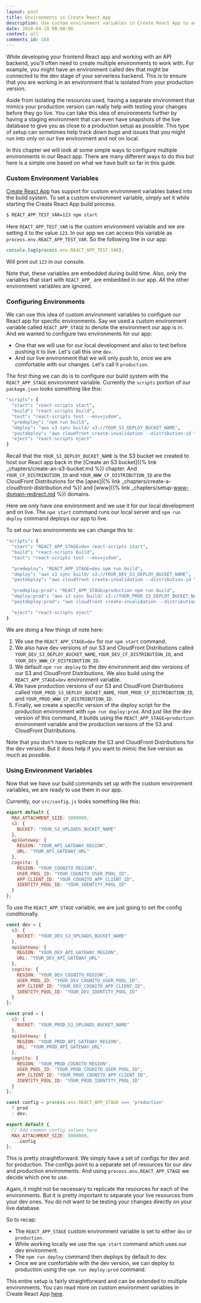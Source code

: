 ```yaml
---
layout: post
title: Environments in Create React App
description: Use custom environment variables in Create React App to add staging, dev, or production environments to your React app. Custom environment variables are supported by default in Create React App. And by editing our NPM scripts we can easily deploy to multiple environments.
date: 2018-04-10 00:00:00
context: all
comments_id: 168
---
```


While developing your frontend React app and working with an API backend, you'll often need to create multiple environments to work with. For example, you might have an environment called dev that might be connected to the dev stage of your serverless backend. This is to ensure that you are working in an environment that is isolated from your production version.

Aside from isolating the resources used, having a separate environment that mimics your production version can really help with testing your changes before they go live. You can take this idea of environments further by having a staging environment that can even have snapshots of the live database to give you as close to a production setup as possible. This type of setup can sometimes help track down bugs and issues that you might run into only on our live environment and not on local.

In this chapter we will look at some simple ways to configure multiple environments in our React app. There are many different ways to do this but here is a simple one based on what we have built so far in this guide.

### Custom Environment Variables

[Create React App](https://github.com/facebookincubator/create-react-app/blob/master/packages/react-scripts/template/README.md#adding-custom-environment-variables) has support for custom environment variables baked into the build system. To set a custom environment variable, simply set it while starting the Create React App build process.

``` bash
$ REACT_APP_TEST_VAR=123 npm start
```

Here `REACT_APP_TEST_VAR` is the custom environment variable and we are setting it to the value `123`. In our app we can access this variable as `process.env.REACT_APP_TEST_VAR`. So the following line in our app:

``` js
console.log(process.env.REACT_APP_TEST_VAR);
```

Will print out `123` in our console.

Note that, these variables are embedded during build time. Also, only the variables that start with `REACT_APP_` are embedded in our app. All the other environment variables are ignored.

### Configuring Environments

We can use this idea of custom environment variables to configure our React app for specific environments. Say we used a custom environment variable called `REACT_APP_STAGE` to denote the environment our app is in. And we wanted to configure two environments for our app:

- One that we will use for our local development and also to test before pushing it to live. Let's call this one `dev`.
- And our live environment that we will only push to, once we are comfortable with our changes. Let's call it `production`. 

The first thing we can do is to configure our build system with the `REACT_APP_STAGE` environment variable. Currently the `scripts` portion of our `package.json` looks something like this:

``` coffee
"scripts": {
  "start": "react-scripts start",
  "build": "react-scripts build",
  "test": "react-scripts test --env=jsdom",
  "predeploy": "npm run build",
  "deploy": "aws s3 sync build/ s3://YOUR_S3_DEPLOY_BUCKET_NAME",
  "postdeploy": "aws cloudfront create-invalidation --distribution-id YOUR_CF_DISTRIBUTION_ID --paths '/*' && aws cloudfront create-invalidation --distribution-id YOUR_WWW_CF_DISTRIBUTION_ID --paths '/*'",
  "eject": "react-scripts eject"
}
```

Recall that the `YOUR_S3_DEPLOY_BUCKET_NAME` is the S3 bucket we created to host our React app back in the [Create an S3 bucket]({% link _chapters/create-an-s3-bucket.md %}) chapter. And `YOUR_CF_DISTRIBUTION_ID` and `YOUR_WWW_CF_DISTRIBUTION_ID` are the CloudFront Distributions for the [apex]({% link _chapters/create-a-cloudfront-distribution.md %}) and [www]({% link _chapters/setup-www-domain-redirect.md %}) domains.

Here we only have one environment and we use it for our local development and on live. The `npm start` command runs our local server and `npm run deploy` command deploys our app to live.

To set our two environments we can change this to:

``` coffee
"scripts": {
  "start": "REACT_APP_STAGE=dev react-scripts start",
  "build": "react-scripts build",
  "test": "react-scripts test --env=jsdom",

  "predeploy": "REACT_APP_STAGE=dev npm run build",
  "deploy": "aws s3 sync build/ s3://YOUR_DEV_S3_DEPLOY_BUCKET_NAME",
  "postdeploy": "aws cloudfront create-invalidation --distribution-id YOUR_DEV_CF_DISTRIBUTION_ID --paths '/*' && aws cloudfront create-invalidation --distribution-id YOUR_DEV_WWW_CF_DISTRIBUTION_ID --paths '/*'",

  "predeploy:prod": "REACT_APP_STAGE=production npm run build",
  "deploy:prod": "aws s3 sync build/ s3://YOUR_PROD_S3_DEPLOY_BUCKET_NAME",
  "postdeploy:prod": "aws cloudfront create-invalidation --distribution-id YOUR_PROD_CF_DISTRIBUTION_ID --paths '/*' && aws cloudfront create-invalidation --distribution-id YOUR_PROD_WWW_CF_DISTRIBUTION_ID --paths '/*'",

  "eject": "react-scripts eject"
}
```

We are doing a few things of note here:

1. We use the `REACT_APP_STAGE=dev` for our `npm start` command.
2. We also have dev versions of our S3 and CloudFront Distributions called `YOUR_DEV_S3_DEPLOY_BUCKET_NAME`, `YOUR_DEV_CF_DISTRIBUTION_ID`, and `YOUR_DEV_WWW_CF_DISTRIBUTION_ID`.
3. We default `npm run deploy` to the dev environment and dev versions of our S3 and CloudFront Distributions. We also build using the `REACT_APP_STAGE=dev` environment variable.
4. We have production versions of our S3 and CloudFront Distributions called `YOUR_PROD_S3_DEPLOY_BUCKET_NAME`, `YOUR_PROD_CF_DISTRIBUTION_ID`, and `YOUR_PROD_WWW_CF_DISTRIBUTION_ID`.
5. Finally, we create a specific version of the deploy script for the production environment with `npm run deploy:prod`. And just like the dev version of this command, it builds using the `REACT_APP_STAGE=production` environment variable and the production versions of the S3 and CloudFront Distributions.

Note that you don't have to replicate the S3 and CloudFront Distributions for the dev version. But it does help if you want to mimic the live version as much as possible.

### Using Environment Variables

Now that we have our build commands set up with the custom environment variables, we are ready to use them in our app.

Currently, our `src/config.js` looks something like this:

``` js
export default {
  MAX_ATTACHMENT_SIZE: 5000000,
  s3: {
    BUCKET: "YOUR_S3_UPLOADS_BUCKET_NAME"
  },
  apiGateway: {
    REGION: "YOUR_API_GATEWAY_REGION",
    URL: "YOUR_API_GATEWAY_URL"
  },
  cognito: {
    REGION: "YOUR_COGNITO_REGION",
    USER_POOL_ID: "YOUR_COGNITO_USER_POOL_ID",
    APP_CLIENT_ID: "YOUR_COGNITO_APP_CLIENT_ID",
    IDENTITY_POOL_ID: "YOUR_IDENTITY_POOL_ID"
  }
};
```

To use the `REACT_APP_STAGE` variable, we are just going to set the config conditionally.


``` js
const dev = {
  s3: {
    BUCKET: "YOUR_DEV_S3_UPLOADS_BUCKET_NAME"
  },
  apiGateway: {
    REGION: "YOUR_DEV_API_GATEWAY_REGION",
    URL: "YOUR_DEV_API_GATEWAY_URL"
  },
  cognito: {
    REGION: "YOUR_DEV_COGNITO_REGION",
    USER_POOL_ID: "YOUR_DEV_COGNITO_USER_POOL_ID",
    APP_CLIENT_ID: "YOUR_DEV_COGNITO_APP_CLIENT_ID",
    IDENTITY_POOL_ID: "YOUR_DEV_IDENTITY_POOL_ID"
  }
};

const prod = {
  s3: {
    BUCKET: "YOUR_PROD_S3_UPLOADS_BUCKET_NAME"
  },
  apiGateway: {
    REGION: "YOUR_PROD_API_GATEWAY_REGION",
    URL: "YOUR_PROD_API_GATEWAY_URL"
  },
  cognito: {
    REGION: "YOUR_PROD_COGNITO_REGION",
    USER_POOL_ID: "YOUR_PROD_COGNITO_USER_POOL_ID",
    APP_CLIENT_ID: "YOUR_PROD_COGNITO_APP_CLIENT_ID",
    IDENTITY_POOL_ID: "YOUR_PROD_IDENTITY_POOL_ID"
  }
};

const config = process.env.REACT_APP_STAGE === 'production'
  ? prod
  : dev;

export default {
  // Add common config values here
  MAX_ATTACHMENT_SIZE: 5000000,
  ...config
};
```

This is pretty straightforward. We simply have a set of configs for dev and for production. The configs point to a separate set of resources for our dev and production environments. And using `process.env.REACT_APP_STAGE` we decide which one to use.

Again, it might not be necessary to replicate the resources for each of the environments. But it is pretty important to separate your live resources from your dev ones. You do not want to be testing your changes directly on your live database.

So to recap:

- The `REACT_APP_STAGE` custom environment variable is set to either `dev` or `production`.
- While working locally we use the `npm start` command which uses our dev environment.
- The `npm run deploy` command then deploys by default to dev.
- Once we are comfortable with the dev version, we can deploy to production using the `npm run deploy:prod` command.

This entire setup is fairly straightforward and can be extended to multiple environments. You can read more on custom environment variables in Create React App [here](https://github.com/facebookincubator/create-react-app/blob/master/packages/react-scripts/template/README.md#adding-custom-environment-variables).
